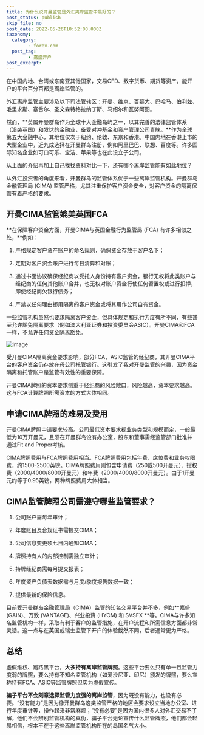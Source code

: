 ```yaml
---
title: 为什么说开曼监管是外汇离岸监管中最好的？
post_status: publish
skip_file: no
post_date: 2022-05-26T10:52:00.000Z
taxonomy:
  category:
        - forex-com
  post_tag:
        - 嘉盛开户
post_excerpt: 
---
```

在中国内地、台湾或东南亚其他国家，交易CFD、数字货币、期货等资产，能开户的平台百分百都是离岸监管的。

外汇离岸监管主要涉及以下司法管辖区：开曼、维京、百慕大、巴哈马、伯利兹、毛里求斯、塞舌尔、圣文森特格拉纳丁斯、马绍尔和瓦努阿图。

然而，**英属开曼群岛作为全球十大金融岛屿之一，以其完善的法律监管体系（沿袭英国）和发达的金融业，备受对冲基金和资产管理公司青睐。**作为全球第五大金融中心，其地位仅次于纽约、伦敦、东京和香港。中国内地在香港上市的大型企业中，近九成选择在开曼群岛注册，例如阿里巴巴、联想、百度等。许多国际知名企业如可口可乐、宝洁、苹果等也在此设立子公司。

从上面的介绍再加上自己找找资料对比一下，还有哪个离岸监管能有如此地位？

从外汇投资者的角度来看，开曼群岛的监管体系优于一些离岸监管机构。开曼群岛金融管理局 (CIMA) 监管严格，尤其注重保护客户资金安全，对客户资金的隔离保管有着严格的要求。

## 开曼CIMA监管媲美英国FCA

**在保障客户资金方面，开曼CIMA与英国金融行为监管局 (FCA) 有许多相似之处，**例如：

1. 严格规定客户资产账户的命名规则，确保资金存放于客户名下；

1. 定期对客户资金账户进行每日清算和对账；

1. 通过书面协议确保经纪商以受托人身份持有客户资金，银行无权将此类账户与经纪商的任何其他账户合并，也无权对账户资金行使任何留置权或进行扣押，即使经纪商欠银行债务；

1. 严禁以任何理由挪用隔离的客户资金或将其用作公司自有资金。

一些监管机构虽然也要求隔离客户资金，但具体规定和执行力度有所不同，有些甚至允许豁免隔离要求（例如澳大利亚证券和投资委员会ASIC）。开曼CIMA和FCA一样，不允许任何资金隔离豁免。

![Image](https://prod-files-secure.s3.us-west-2.amazonaws.com/39ed1227-6d7d-4570-be36-9ccd4a2c4241/bd849744-3fcb-4a37-8312-357962c8f065/image.png?X-Amz-Algorithm=AWS4-HMAC-SHA256&X-Amz-Content-Sha256=UNSIGNED-PAYLOAD&X-Amz-Credential=ASIAZI2LB466VHGU7NDI%2F20250524%2Fus-west-2%2Fs3%2Faws4_request&X-Amz-Date=20250524T041354Z&X-Amz-Expires=3600&X-Amz-Security-Token=IQoJb3JpZ2luX2VjEEQaCXVzLXdlc3QtMiJGMEQCIGlAudOshLUF7s%2FetLuMnS%2FWcryhsbBVrKIcB24Un89wAiA4yvRUqKu58k4sUd2ZOiiGgJWKr1ym48GR%2BQLEwpHINiqIBAj9%2F%2F%2F%2F%2F%2F%2F%2F%2F%2F8BEAAaDDYzNzQyMzE4MzgwNSIMxO0EXI1udMqT39qaKtwD6eObtDMw7TWdpBYaohC29EYAiW5Kr2Hu13U6uEsPfCAEF5oHoEO%2FZ8HZVTAZKsJ8TFvvyoL2GQaM9NxbEiD5by9TfaRDbtJyG2usp1X8ERXAiF%2BK%2BRfgjH2d7jNkZzWsv8wnqNz1O8JK1Z0wpBZVbAmnGKiaajX1tArbPqt75BPirm98M8n2p3W8zgs0MpIjNypRcn02yOwvNXfJ7S8DPPKKHQOjR6XzSdcxrdq2ZW0%2FvI3hXc%2B2eixaJ2grgGp6I%2B%2FA5uSVmHi0BUnq%2FcCq7Kz1Q0ywn2xZbykK4kF0JIdgDrOhy1jLOFMv8FS9R1%2FPjZKjJPjhWsNLfACpJJlMllQJPU%2BLtPEScdcE2mnEVYegHhLVgy2cZznZ8ED4uji%2FaUXiKGasuqJxc%2BVdoIKaqIMLMgsOiiZK0%2BC24dtux0gLvllA3jfhDZ402lACFljMu5V%2FMp3BgU%2FYUVzgmHkzmPn3T0vfG2%2FFpENqFTCCnQos67PLfe%2B52%2BfHViUf2Jj3lObvzubmLOYz7VDsxpjexDjkz51PuFfbJEp%2F%2B8Hx2CH%2FKPVMVM9hRzszrTyoRs5zFrwC8GLLQVhnfSSqiuh9ZZrHOtoA5V%2BBXJwiPr61EQ7USJJHgkA%2FlVuiOiYwmoHFwQY6pgEAhdvT2ZnKzw8XgeQ3NvBlzNSvh0ZuxyKaD8q%2F6A8zsKBBLzCO0NbuQzVHTRnp1xFtt89X5h6L1Hc8Z7gDxnC8T4nluVfThSroK%2BiTORx%2FV7Q3KGCyX%2FJRPTikSksyMDruVVYhmvdPxZtudPlWhzowoe0yFiUOwOWN3AFkv6AfKW0WA6QLjMjDM%2FGo97AsRQtZiK%2BFowiaDULbuxHqmm5qOi9r3V%2FV&X-Amz-Signature=0399d9a05e08b31a0f4b30463dac667fb55fdd96a9ffb9b8d97f8f1c1c77b24b&X-Amz-SignedHeaders=host&x-id=GetObject)

受开曼CIMA隔离资金要求影响，部分FCA、ASIC监管的经纪商，其开曼CIMA平台的客户资金仍存放在母公司托管银行。这引发了我对开曼监管的兴趣，因为资金隔离和托管账户是监管有效性的重要保障。

开曼CIMA牌照的资本要求侧重于经纪商的风险敞口，风险越高，资本要求越高。这与FCA计算牌照所需资本的方式大体相同。

## **申请CIMA牌照的难易及费用**

开曼CIMA牌照申请要求较高。公司最低资本要求视业务类型和规模而定，一般最低为10万开曼元，且须在开曼群岛设有办公室，股东和董事需经监管部门批准并通过Fit and Proper考核。

CIMA牌照费用与FCA牌照费用相当。FCA牌照费用包括年费、席位费和业务权限费，约1500-2500英镑。CIMA牌照费用则包含申请费（250或500开曼元）、授权费（2000/4000/8000开曼元）和年费（2000/4000/8000开曼元）。由于1开曼元约等于0.95英镑，两种牌照费用大体相当。

## CIMA监管牌照公司需遵守哪些监管要求？

1. 公司账户需每年审计；

1. 年度账目及合规证书需提交CIMA；

1. 公司信息变更须七日内通知CIMA；

1. 牌照持有人的内部控制需独立审计；

1. 持牌经纪商需每月提交报表；

1. 年度资产负债表数据需与月度/季度报告数据一致；

1. 提供最新的保险信息。

目前受开曼群岛金融管理局（CIMA）监管的知名交易平台并不多，例如**嘉盛 (GAIN)、万致 (VANTAGE)、兴业投资 (HYCM) 和 SVSFX **等。CIMA与许多知名监管机构一样，采取有利于客户的监管措施，在开户流程和所需信息方面都非常灵活。这一点与在英国或瑞士监管下开户的体验截然不同，后者通常更为严格。

## 总结

虚假维权、跑路黑平台，**大多持有离岸监管牌照**。这些平台要么只有单一且监管力度弱的牌照，要么持有不知名监管机构（如爱沙尼亚、印尼）颁发的牌照，要么宣称持有FCA、ASIC等监管牌照但实为虚假宣传。

**骗子平台不会刻意选择监管力度强的离岸监管**，因为既没有能力，也没有必要。“没有能力”是因为像开曼群岛这类监管严格的地区会要求设立当地办公室、进行年度审计等，操作起来非常麻烦；“没有必要”是因为国内很多人对外汇交易不了解，他们不会辨别监管机构的真伪，骗子平台无论宣传什么监管牌照，他们都会轻易相信，根本不在乎这些离岸监管机构所在的岛国名气大小。